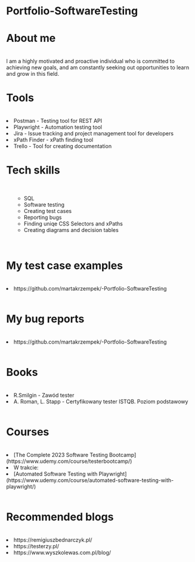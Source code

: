 # Portfolio-SoftwareTesting

# About me
<br> I am a highly motivated and proactive individual who is committed to achieving new goals, and am constantly seeking out opportunities to learn and grow in this field. </br>

# Tools
<br>
<li>Postman - Testing tool for REST API</li>
<li>Playwright - Automation testing tool</li>
<li>Jira - Issue tracking and project management tool for developers</li>
<li> xPath Finder - xPath finding tool</li>
<li>Trello - Tool for creating documentation</li>

# Tech skills
<br><ul><ul>
<li>SQL</li>
<li>Software testing</li>
<li>Creating test cases</li>
<li>Reporting bugs</li>
<li>Finding uniqe CSS Selectors and xPaths</li>
<li>Creating diagrams and decision tables</li>
</ul></ul></br>


# My test case examples
<br>
<li>https://github.com/martakrzempek/-Portfolio-SoftwareTesting</li></br>

# My bug reports
<br>
<li>https://github.com/martakrzempek/-Portfolio-SoftwareTesting</li></br>

# Books
<br>
<li>R.Smilgin - Zawód tester</li>
<li>A. Roman, L. Stapp - Certyfikowany tester ISTQB. Poziom podstawowy</li>
</br>

# Courses
<br>
<li>[The Complete 2023 Software Testing Bootcamp](https://www.udemy.com/course/testerbootcamp/)</li>
<li>W trakcie:</li>
<li>[Automated Software Testing with Playwright](https://www.udemy.com/course/automated-software-testing-with-playwright/)</li>
</br>

# Recommended blogs
<br>
<li>https://remigiuszbednarczyk.pl/ </li>
<li>https://testerzy.pl/</li>
<li>https://www.wyszkolewas.com.pl/blog/</li>
</br>

